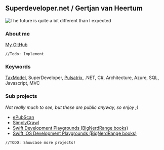 ## Superdeveloper.net / Gertjan van Heertum
![The future is quite a bit different than I expected](https://avatars1.githubusercontent.com/u/7596658)

### About me
[My GitHub](https://github.com/gvheertum)
``` 
//Todo: Implement
```


### Keywords
[TaxModel](https://github.com/TaxModel), SuperDeveloper, [Pulsatrix](https://github.com/pulsatrixbv), .NET, C#, Architecture, Azure, SQL, Javascript, MVC

### Sub projects
*Not really much to see, but these are public anyway, so enjoy ;)*
- [ePubScan](http://superdeveloper.net/ePubScan)
- [SimplyCrawl](http://superdeveloper.net/SimplyCrawl)
- [Swift Development Playgrounds (BigNerdRange books)](http://superdeveloper.net/BigNerdRanch-SwiftDevelopment)
- [Swift iOS Development Playgrounds (BigNerdRange books)](http://superdeveloper.net/BigNerdRanch-iOSDevelopment)

``` 
//TODO: Showcase more projects!
```
